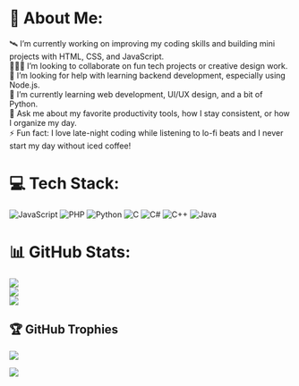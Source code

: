 # 💫 About Me:
🛰️ I’m currently working on improving my coding skills and building mini projects with HTML, CSS, and JavaScript.<br>🧑‍🤝‍🧑 I’m looking to collaborate on fun tech projects or creative design work.<br>🤝 I’m looking for help with learning backend development, especially using Node.js.<br>🌱 I’m currently learning web development, UI/UX design, and a bit of Python.<br>💬 Ask me about my favorite productivity tools, how I stay consistent, or how I organize my day.<br>⚡ Fun fact: I love late-night coding while listening to lo-fi beats and I never start my day without iced coffee!


# 💻 Tech Stack:
![JavaScript](https://img.shields.io/badge/javascript-%23323330.svg?style=for-the-badge&logo=javascript&logoColor=%23F7DF1E) ![PHP](https://img.shields.io/badge/php-%23777BB4.svg?style=for-the-badge&logo=php&logoColor=white) ![Python](https://img.shields.io/badge/python-3670A0?style=for-the-badge&logo=python&logoColor=ffdd54) ![C](https://img.shields.io/badge/c-%2300599C.svg?style=for-the-badge&logo=c&logoColor=white) ![C#](https://img.shields.io/badge/c%23-%23239120.svg?style=for-the-badge&logo=csharp&logoColor=white) ![C++](https://img.shields.io/badge/c++-%2300599C.svg?style=for-the-badge&logo=c%2B%2B&logoColor=white) ![Java](https://img.shields.io/badge/java-%23ED8B00.svg?style=for-the-badge&logo=openjdk&logoColor=white)
# 📊 GitHub Stats:
![](https://github-readme-stats.vercel.app/api?username=Yayan_&theme=dark&hide_border=false&include_all_commits=true&count_private=false)<br/>
![](https://nirzak-streak-stats.vercel.app/?user=Yayan_&theme=dark&hide_border=false)<br/>
![](https://github-readme-stats.vercel.app/api/top-langs/?username=Yayan_&theme=dark&hide_border=false&include_all_commits=true&count_private=false&layout=compact)

## 🏆 GitHub Trophies
![](https://github-profile-trophy.vercel.app/?username=Yayan_&theme=radical&no-frame=false&no-bg=false&margin-w=4)

[![](https://visitcount.itsvg.in/api?id=Yayan_&icon=6&color=12)](https://visitcount.itsvg.in)

<!-- Proudly created with GPRM ( https://gprm.itsvg.in ) -->
